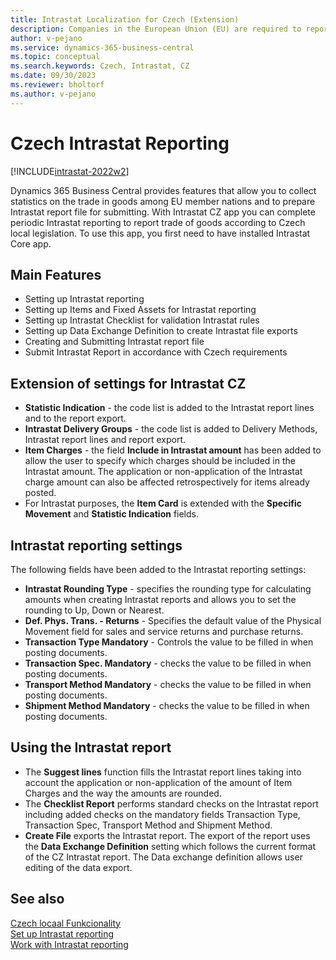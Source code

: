 ```yaml
---
title: Intrastat Localization for Czech (Extension)  
description: Companies in the European Union (EU) are required to report trade with other countries/regions in the EU through Intrastat reporting or VAT Information Exchange System.
author: v-pejano
ms.service: dynamics-365-business-central
ms.topic: conceptual
ms.search.keywords: Czech, Intrastat, CZ
ms.date: 09/30/2023
ms.reviewer: bholtorf
ms.author: v-pejano
---
```


# Czech Intrastat Reporting

[!INCLUDE[intrastat-2022w2](../../includes/intrastat-2022w2.md)]

Dynamics 365 Business Central provides features that allow you to collect statistics on the trade in goods among EU member nations and to prepare Intrastat report file for submitting. With Intrastat CZ app you can complete periodic Intrastat reporting to report trade of goods according to Czech local legislation. To use this app, you first need to have installed Intrastat Core app.

## Main Features

- Setting up Intrastat reporting
- Setting up Items and Fixed Assets for Intrastat reporting
- Setting up Intrastat Checklist for validation Intrastat rules
- Setting up Data Exchange Definition to create Intrastat file exports
- Creating and Submitting Intrastat report file
- Submit Intrastat Report in accordance with Czech requirements

## Extension of settings for Intrastat CZ

- **Statistic Indication** - the code list is added to the Intrastat report lines and to the report export.
- **Intrastat Delivery Groups** - the code list is added to Delivery Methods, Intrastat report lines and report export.
- **Item Charges** - the field **Include in Intrastat amount** has been added to allow the user to specify which charges should be included in the Intrastat amount. The application or non-application of the Intrastat charge amount can also be affected retrospectively for items already posted.
- For Intrastat purposes, the **Item Card** is extended with the **Specific Movement** and **Statistic Indication** fields.

## Intrastat reporting settings

The following fields have been added to the Intrastat reporting settings:

- **Intrastat Rounding Type** - specifies the rounding type for calculating amounts when creating Intrastat reports and allows you to set the rounding to Up, Down or Nearest.
- **Def. Phys. Trans. - Returns** - Specifies the default value of the Physical Movement field for sales and service returns and purchase returns.  
- **Transaction Type Mandatory** - Controls the value to be filled in when posting documents.
- **Transaction Spec. Mandatory** - checks the value to be filled in when posting documents.
- **Transport Method Mandatory** - checks the value to be filled in when posting documents.
- **Shipment Method Mandatory** - checks the value to be filled in when posting documents.

## Using the Intrastat report

- The **Suggest lines** function fills the Intrastat report lines taking into account the application or non-application of the amount of Item Charges and the way the amounts are rounded.
- The **Checklist Report** performs standard checks on the Intrastat report including added checks on the mandatory fields Transaction Type, Transaction Spec, Transport Method and Shipment Method.
- **Create File** exports the Intrastat report. The export of the report uses the **Data Exchange Definition** setting which follows the current format of the CZ Intrastat report. The Data exchange definition allows user editing of the data export.

## See also

[Czech locaal Funkcionality](czech-local-functionality.md)  
[Set up Intrastat reporting](../../finance-how-setup-report-intrastat.md)  
[Work with Intrastat reporting](../../finance-how-report-intrastat.md)  
